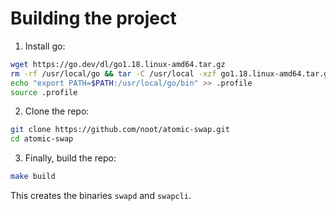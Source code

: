 # Building the project

1. Install go:
```bash
wget https://go.dev/dl/go1.18.linux-amd64.tar.gz
rm -rf /usr/local/go && tar -C /usr/local -xzf go1.18.linux-amd64.tar.gz
echo "export PATH=$PATH:/usr/local/go/bin" >> .profile
source .profile
```

2. Clone the repo:
```bash
git clone https://github.com/noot/atomic-swap.git
cd atomic-swap
```

3. Finally, build the repo:
```bash
make build
```

This creates the binaries `swapd` and `swapcli`.